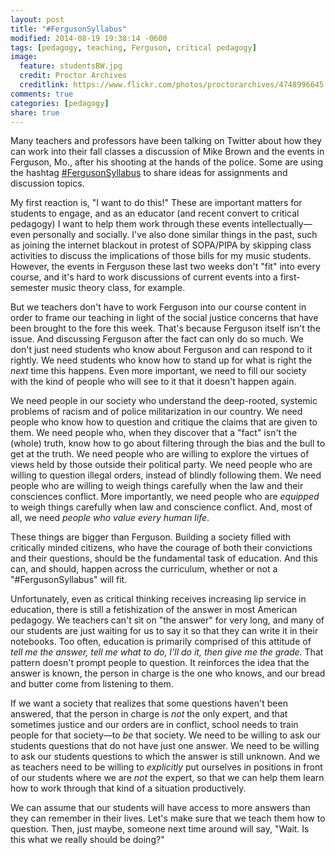 ```yaml
---
layout: post
title: "#FergusonSyllabus"
modified: 2014-08-19 19:38:14 -0600
tags: [pedagogy, teaching, Ferguson, critical pedagogy]
image:
  feature: studentsBW.jpg
  credit: Proctor Archives
  creditlink: https://www.flickr.com/photos/proctorarchives/4748996645
comments: true
categories: [pedagogy]
share: true
---
```


Many teachers and professors have been talking on Twitter about how they can work into their fall classes a discussion of Mike Brown and the events in Ferguson, Mo., after his shooting at the hands of the police. Some are using the hashtag [#FergusonSyllabus](https://twitter.com/search?q=%23FergusonSyllabus) to share ideas for assignments and discussion topics.

My first reaction is, "I want to do this!" These are important matters for students to engage, and as an educator (and recent convert to critical pedagogy) I want to help them work through these events intellectually—even personally and socially. I've also done similar things in the past, such as joining the internet blackout in protest of SOPA/PIPA by skipping class activities to discuss the implications of those bills for my music students. However, the events in Ferguson these last two weeks don't "fit" into every course, and it's hard to work discussions of current events into a first-semester music theory class, for example.

But we teachers don't have to work Ferguson into our course content in order to frame our teaching in light of the social justice concerns that have been brought to the fore this week. That's because Ferguson itself isn't the issue. And discussing Ferguson after the fact can only do so much. We don't just need students who know about Ferguson and can respond to it rightly. We need students who know how to stand up for what is right the *next* time this happens. Even more important, we need to fill our society with the kind of people who will see to it that it doesn't happen again.

We need people in our society who understand the deep-rooted, systemic problems of racism and of police militarization in our country. We need people who know how to question and critique the claims that are given to them. We need people who, when they discover that a "fact" isn't the (whole) truth, know how to go about filtering through the bias and the bull to get at the truth. We need people who are willing to explore the virtues of views held by those outside their political party. We need people who are willing to question illegal orders, instead of blindly following them. We need people who are willing to weigh things carefully when the law and their consciences conflict. More importantly, we need people who are *equipped* to weigh things carefully when law and conscience conflict. And, most of all, we need *people who value every human life*.

These things are bigger than Ferguson. Building a society filled with critically minded citizens, who have the courage of both their convictions and their questions, should be the fundamental task of education. And this can, and should, happen across the curriculum, whether or not a "#FergusonSyllabus" will fit.

Unfortunately, even as critical thinking receives increasing lip service in education, there is still a fetishization of the answer in most American pedagogy. We teachers can't sit on "the answer" for very long, and many of our students are just waiting for us to say it so that they can write it in their notebooks. Too often, education is primarily comprised of this attitude of *tell me the answer, tell me what to do, I'll do it, then give me the grade.* That pattern doesn't prompt people to question. It reinforces the idea that the answer is known, the person in charge is the one who knows, and our bread and butter come from listening to them.

If we want a society that realizes that some questions haven't been answered, that the person in charge is *not* the only expert, and that sometimes justice and our orders are in conflict, school needs to train people for that society—to *be* that society. We need to be willing to ask our students questions that do not have just one answer. We need to be willing to ask our students questions to which the answer is still unknown. And we as teachers need to be willing to *explicitly* put ourselves in positions in front of our students where we are *not* the expert, so that we can help them learn how to work through that kind of a situation productively.

We can assume that our students will have access to more answers than they can remember in their lives. Let's make sure that we teach them how to question. Then, just maybe, someone next time around will say, "Wait. Is this what we really should be doing?"
